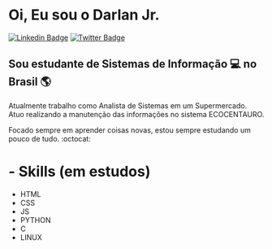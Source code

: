 # Oi, Eu sou o Darlan Jr.

[![Linkedin Badge](https://img.shields.io/badge/-LinkedIn-blue?style=for-the-badge&logo=Linkedin&logoColor=white&link=https:https://www.linkedin.com/in/darlan-oliveira-93a745147/)](https://www.linkedin.com/in/darlan-oliveira-93a745147/)
[![Twitter Badge](https://img.shields.io/badge/-Twitter-1ca0f1?style=for-the-badge&labelColor=1ca0f1&logo=twitter&logoColor=white&link=https://twitter.com/juninhopoo)](https://twitter.com/juninhopoo)

## Sou estudante de Sistemas de Informação :computer: no Brasil :earth_americas:

Atualmente trabalho como Analista de Sistemas em um Supermercado. Atuo realizando a manutenção das informações no sistema ECOCENTAURO.

Focado sempre em aprender coisas novas, estou sempre estudando um pouco de tudo. :octocat:

# - Skills (em estudos)
- HTML
- CSS
- JS
- PYTHON
- C
- LINUX
